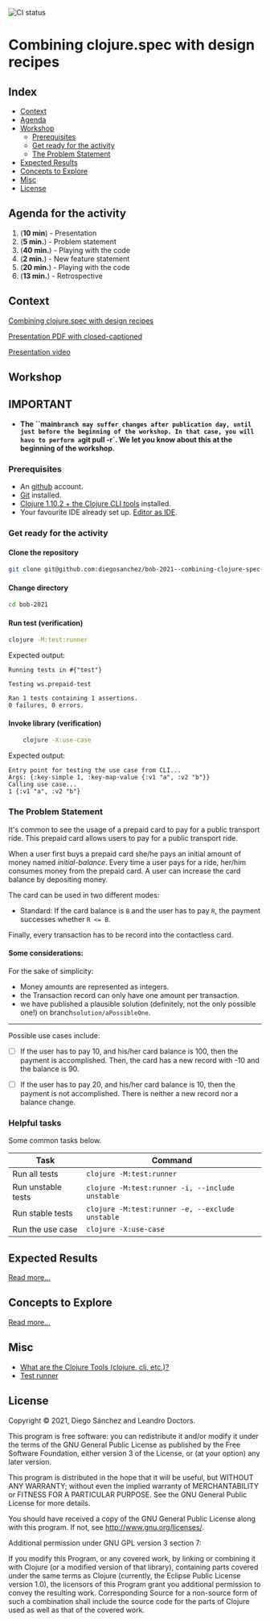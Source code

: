 ![CI status](https://github.com/diegosanchez/bob-combining-clojure-spec-with-design-recipes/workflows/tools.deps-builder/badge.svg)

# Combining clojure.spec with design recipes 

## Index

- [Context](#context)
- [Agenda](#agenda)
- [Workshop](#workshop)
  - [Prerequisites](#prerequisites)
  - [Get ready for the activity](#get-ready-for-the-activity)
  - [The Problem Statement](#the-problem-statement)
- [Expected Results](#expected-results)
- [Concepts to Explore](#concepts-to-explore)
- [Misc](#misc)
- [License](#license)

## Agenda for the activity

1. (**10 min**) - Presentation
10. (**5 min.**) - Problem statement
20. (**40 min.**) - Playing with the code
30. (**2 min.**) - New feature statement
40. (**20 min.**) - Playing with the code
50. (**13 min.**) - Retrospective

## Context

[Combining clojure.spec with design recipes][external-bob]

[Presentation PDF with closed-captioned](/doc/bob.2021--combining-clojure.spec-with-design-recipes--closed-captioned.pdf)

[Presentation video](https://youtu.be/qHMXpsVIysQ)

## Workshop

## IMPORTANT

- **The ``main` branch may suffer changes after publication day, until just before the beginning of the workshop. In that case, you will havo to perform a `git pull -r`. We let you know about this at the beginning of the workshop.**

### Prerequisites

- An [github][external-github] account.
- [Git][external-git] installed.
- [Clojure 1.10.2 + the Clojure CLI tools][external-clojure-installation] installed.
- Your favourite IDE already set up. [Editor as IDE][external-clojure-editor-as-ide].

### Get ready for the activity

#### Clone the repository

```bash
git clone git@github.com:diegosanchez/bob-2021--combining-clojure-spec-with-design-recipes.git bob-2021
```

#### Change directory

```bash
cd bob-2021
```
#### Run test (verification)

```bash
clojure -M:test:runner
```

Expected output:

```
Running tests in #{"test"}

Testing ws.prepaid-test

Ran 1 tests containing 1 assertions.
0 failures, 0 errors.
```

#### Invoke library (verification)

```bash
    clojure -X:use-case
```

Expected output:

```
Entry point for testing the use case from CLI...
Args: {:key-simple 1, :key-map-value {:v1 "a", :v2 "b"}}
Calling use case...
1 {:v1 "a", :v2 "b"}
```

### The Problem Statement

It's common to see the usage of a prepaid card to pay for a public transport ride. This prepaid card allows users to pay for a public transport ride. 

When a user first buys a prepaid card she/he pays an initial amount of money named _initial-balance_. Every time a user pays for a ride, her/him consumes money from the prepaid card. A user can increase the card balance by depositing money.

The card can be used in two different modes:

- Standard: If the card balance is `B` and the user has to pay `R`, the payment successes whether `R <= B`.

<!--- The new requirement it's hidden on purpose 

- Overdraft: If the card balance is `B` and the user has to pay `R` the payment successes whether `R <= B + D`, being `D` the overdraft amount.

-->

Finally, every transaction has to be record into the contactless card.

#### Some considerations:

For the sake of simplicity:
- Money amounts are represented as integers.
- the Transaction record can only have one amount per transaction.
- we have published a plausible solution (definitely, not the only possible one!) on branch`solution/aPossibleOne`.

---

Possible use cases include:

- [ ] If the user has to pay 10, and his/her card balance is 100, then the payment is accomplished. Then, the card has a new record with -10 and the balance is 90.

- [ ] If the user has to pay 20, and his/her card balance is 10, then the payment is not accomplished. There is neither a new record nor a balance change. 

<!--- The new requirement it's hidden on purpose 

- [ ] If the user has to pay 27, and his/her card balance is 20 with a possible overdraft of 10, then the payment is accomplished. Then, the card has a new record with -27 and the balance is -7.

-->

### Helpful tasks

Some common tasks below.

| Task               | Command                                         |
|--------------------|-------------------------------------------------|
| Run all tests      | `clojure -M:test:runner`                        |
| Run unstable tests | `clojure -M:test:runner -i, --include unstable` |
| Run stable tests   | `clojure -M:test:runner -e, --exclude unstable` |
| Run the use case   | `clojure -X:use-case`                           |

## Expected Results

[Read more...](EXPECTED_RESULTS.md)

## Concepts to Explore

[Read more...](CONCEPTS_TO_EXPLORE.md)

## Misc

- [What are the Clojure Tools (clojure, clj, etc.)?][external-clojure-toolbox]
- [Test runner][external-test-runner]

[external-clojure-installation]: https://clojure.org/guides/getting_started
[external-clojure-editor-as-ide]: https://clojure.org/community/tools
[external-clojure-toolbox]: https://betweentwoparens.com/what-are-the-clojure-tools
[external-git]: https://git-scm.com/doc
[external-github]: https://github.com/
[external-github-fork]: https://guides.github.com/activities/forking/
[external-bob]: https://bobkonf.de/2021/sanchez-doctors.html
[external-test-runner]: https://github.com/cognitect-labs/test-runner

## License

Copyright © 2021, Diego Sánchez and Leandro Doctors.

This program is free software: you can redistribute it and/or modify
it under the terms of the GNU General Public License as published by
the Free Software Foundation, either version 3 of the License, or
(at your option) any later version.

This program is distributed in the hope that it will be useful,
but WITHOUT ANY WARRANTY; without even the implied warranty of
MERCHANTABILITY or FITNESS FOR A PARTICULAR PURPOSE. See the
GNU General Public License for more details.

You should have received a copy of the GNU General Public License
along with this program. If not, see <http://www.gnu.org/licenses/>.

Additional permission under GNU GPL version 3 section 7:

If you modify this Program, or any covered work, by linking or combining
it with Clojure (or a modified version of that library), containing parts
covered under the same terms as Clojure (currently, the Eclipse Public
License version 1.0), the licensors of this Program grant you additional
permission to convey the resulting work. Corresponding Source for a
non-source form of such a combination shall include the source code for
the parts of Clojure used as well as that of the covered work.

